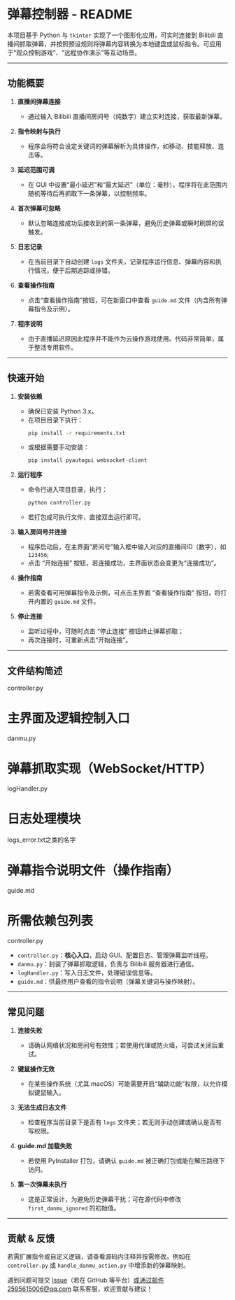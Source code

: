 # 弹幕控制器 - README

本项目基于 Python 与 `tkinter` 实现了一个图形化应用，可实时连接到 Bilibili 直播间抓取弹幕，并按照预设规则将弹幕内容转换为本地键盘或鼠标指令。可应用于“观众控制游戏”、“远程协作演示”等互动场景。

---

## 功能概要

1. **直播间弹幕连接**  
   - 通过输入 Bilibili 直播间房间号（纯数字）建立实时连接，获取最新弹幕。

2. **指令映射与执行**  
   - 程序会将符合设定关键词的弹幕解析为具体操作，如移动、技能释放、连击等。

3. **延迟范围可调**  
   - 在 GUI 中设置“最小延迟”和“最大延迟”（单位：毫秒），程序将在此范围内随机等待后再抓取下一条弹幕，以控制频率。

4. **首次弹幕可忽略**  
   - 默认忽略连接成功后接收到的第一条弹幕，避免历史弹幕或瞬时刷屏的误触发。

5. **日志记录**  
   - 在当前目录下自动创建 `logs` 文件夹，记录程序运行信息、弹幕内容和执行情况，便于后期追踪或排错。

6. **查看操作指南**  
   - 点击“查看操作指南”按钮，可在新窗口中查看 `guide.md` 文件（内含所有弹幕指令及示例）。
7. **程序说明**
   - 由于直播延迟原因此程序并不能作为云操作游戏使用。代码非常简单，属于整活专用软件。
---

## 快速开始

1. **安装依赖**  
   - 确保已安装 Python 3.x。  
   - 在项目目录下执行：  
     ```bash
     pip install -r requirements.txt
     ```
   - 或根据需要手动安装：  
     ```bash
     pip install pyautogui websocket-client
     ```

2. **运行程序**  
   - 命令行进入项目目录，执行：  
     ```bash
     python controller.py
     ```
   - 若打包成可执行文件，直接双击运行即可。

3. **输入房间号并连接**  
   - 程序启动后，在主界面“房间号”输入框中输入对应的直播间ID（数字），如 `123456`;  
   - 点击 “开始连接” 按钮，若连接成功，主界面状态会变更为“连接成功”。

4. **操作指南**  
   - 若需查看可用弹幕指令及示例，可点击主界面 “查看操作指南” 按钮，将打开内置的 `guide.md` 文件。

5. **停止连接**  
   - 监听过程中，可随时点击 “停止连接” 按钮终止弹幕抓取；  
   - 再次连接时，可重新点击“开始连接”。

---

## 文件结构简述

controller.py 
# 主界面及逻辑控制入口 
danmu.py 
# 弹幕抓取实现（WebSocket/HTTP）
logHandler.py 
# 日志处理模块 
logs_error.txt之类的名字
# 弹幕指令说明文件（操作指南） 
guide.md 
# 所需依赖包列表
controller.py 
- `controller.py`：**核心入口**，启动 GUI、配置日志、管理弹幕监听线程。  
- `danmu.py`：封装了弹幕抓取逻辑，负责与 Bilibili 服务器进行通信。  
- `logHandler.py`：写入日志文件，处理错误信息等。  
- `guide.md`：供最终用户查看的指令说明（弹幕关键词与操作映射）。  

---

## 常见问题

1. **连接失败**  
   - 请确认网络状况和房间号有效性；若使用代理或防火墙，可尝试关闭后重试。

2. **键鼠操作无效**  
   - 在某些操作系统（尤其 macOS）可能需要开启“辅助功能”权限，以允许模拟键鼠输入。

3. **无法生成日志文件**  
   - 检查程序当前目录下是否有 `logs` 文件夹；若无则手动创建或确认是否有写权限。

4. **guide.md 加载失败**  
   - 若使用 PyInstaller 打包，请确认 `guide.md` 被正确打包或能在解压路径下访问。

5. **第一次弹幕未执行**  
   - 这是正常设计，为避免历史弹幕干扰；可在源代码中修改 `first_danmu_ignored` 的初始值。

---

## 贡献 & 反馈

若需扩展指令或自定义逻辑，请查看源码内注释并按需修改。例如在 `controller.py` 或 `handle_danmu_action.py` 中增添新的弹幕映射。

遇到问题可提交 [Issue](#)（若在 GitHub 等平台）或通过邮件2595615006@qq.com
联系客服，欢迎贡献与建议！

